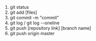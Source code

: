 1. git status
2. git add [files]
3. git commit -m "commit"
4. git log / git log --oneline
5. git push [repository link] [branch name]
6. git push origin master
